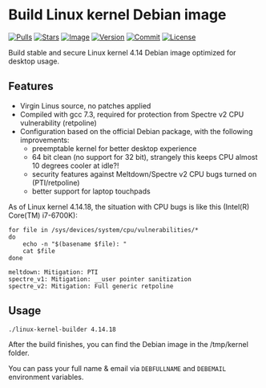 # Build Linux kernel Debian image

[![Pulls](https://img.shields.io/docker/pulls/zcalusic/linux-kernel-builder.svg)](https://hub.docker.com/r/zcalusic/linux-kernel-builder/)
[![Stars](https://img.shields.io/docker/stars/zcalusic/linux-kernel-builder.svg)](https://hub.docker.com/r/zcalusic/linux-kernel-builder/)
[![Image](https://images.microbadger.com/badges/image/zcalusic/linux-kernel-builder.svg)](https://microbadger.com/images/zcalusic/linux-kernel-builder/)
[![Version](https://images.microbadger.com/badges/version/zcalusic/linux-kernel-builder.svg)](https://microbadger.com/images/zcalusic/linux-kernel-builder/)
[![Commit](https://images.microbadger.com/badges/commit/zcalusic/linux-kernel-builder.svg)](https://microbadger.com/images/zcalusic/linux-kernel-builder/)
[![License](https://images.microbadger.com/badges/license/zcalusic/linux-kernel-builder.svg)](https://microbadger.com/images/zcalusic/linux-kernel-builder/)

Build stable and secure Linux kernel 4.14 Debian image optimized for desktop usage.

## Features

* Virgin Linus source, no patches applied
* Compiled with gcc 7.3, required for protection from Spectre v2 CPU vulnerability (retpoline)
* Configuration based on the official Debian package, with the following improvements:
  * preemptable kernel for better desktop experience
  * 64 bit clean (no support for 32 bit), strangely this keeps CPU almost 10 degrees cooler at idle?!
  * security features against Meltdown/Spectre v2 CPU bugs turned on (PTI/retpoline)
  * better support for laptop touchpads

As of Linux kernel 4.14.18, the situation with CPU bugs is like this (Intel(R) Core(TM) i7-6700K):
```
for file in /sys/devices/system/cpu/vulnerabilities/*
do
    echo -n "$(basename $file): "
    cat $file
done

meltdown: Mitigation: PTI
spectre_v1: Mitigation: __user pointer sanitization
spectre_v2: Mitigation: Full generic retpoline
```

## Usage

```
./linux-kernel-builder 4.14.18
```

After the build finishes, you can find the Debian image in the /tmp/kernel folder.

You can pass your full name & email via `DEBFULLNAME` and `DEBEMAIL` environment variables.
